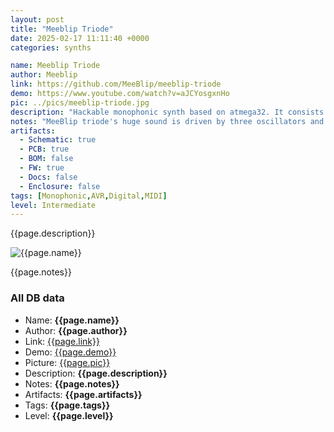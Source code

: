 ```yaml
---
layout: post
title: "Meeblip Triode"
date: 2025-02-17 11:11:40 +0000
categories: synths

name: Meeblip Triode
author: Meeblip
link: https://github.com/MeeBlip/meeblip-triode
demo: https://www.youtube.com/watch?v=aJCYosgxnHo
pic: ../pics/meeblip-triode.jpg
description: "Hackable monophonic synth based on atmega32. It consists of 2 PCBs stacked together."
notes: "MeeBlip triode's huge sound is driven by three oscillators and a unique twin-t analog lowpass filter. Two digital pulse / pwm / sawtooth oscillators can be detuned and a square wave sub-oscillator adds to the bottom end. For sonic variety, triode also offers hands-on access to 24 grungy wavetables, along with dual envelopes routed to oscillator amplitude and filter cutoff for powerful filter sweeps and effects."
artifacts:
  - Schematic: true
  - PCB: true
  - BOM: false
  - FW: true
  - Docs: false
  - Enclosure: false
tags: [Monophonic,AVR,Digital,MIDI]
level: Intermediate
---
```


{{page.description}}

![{{page.name}}]({{page.pic}})

{{page.notes}}

### All DB data
- Name: **{{page.name}}**
- Author: **{{page.author}}**
- Link: [{{page.link}}]({{page.link}})
- Demo: [{{page.demo}}]({{page.demo}})
- Picture: [{{page.pic}}]({{page.pic}})
- Description: **{{page.description}}**
- Notes: **{{page.notes}}**
- Artifacts: **{{page.artifacts}}**
- Tags: **{{page.tags}}**
- Level: **{{page.level}}**
